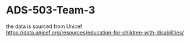 # ADS-503-Team-3

the data is sourced from Unicef https://data.unicef.org/resources/education-for-children-with-disabilities/
